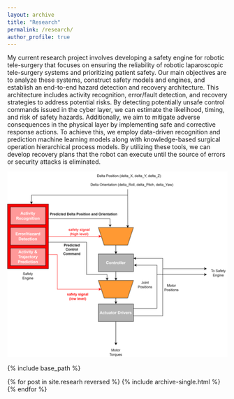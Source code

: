 ```yaml
---
layout: archive
title: "Research"
permalink: /research/
author_profile: true
---
```


My current research project involves developing a safety engine for robotic tele-surgery that focuses on ensuring the reliability of robotic laparoscopic tele-surgery systems and prioritizing patient safety. Our main objectives are to analyze these systems, construct safety models and engines, and establish an end-to-end hazard detection and recovery architecture. This architecture includes activity recognition, error/fault detection, and recovery strategies to address potential risks. By detecting potentially unsafe control commands issued in the cyber layer, we can estimate the likelihood, timing, and risk of safety hazards. Additionally, we aim to mitigate adverse consequences in the physical layer by implementing safe and corrective response actions. To achieve this, we employ data-driven recognition and prediction machine learning models along with knowledge-based surgical operation hierarchical process models. By utilizing these tools, we can develop recovery plans that the robot can execute until the source of errors or security attacks is eliminated.

<img src='/images/system_diag.png'>


{% include base_path %}

{% for post in site.researh reversed %}
  {% include archive-single.html %}
{% endfor %}
